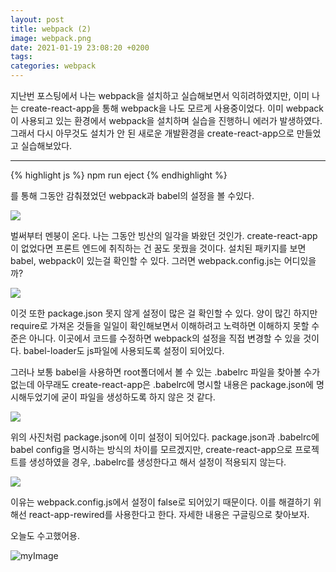 ```yaml
---
layout: post
title: webpack (2)
image: webpack.png
date: 2021-01-19 23:08:20 +0200
tags:
categories: webpack
---
```


지난번 포스팅에서 나는 webpack을 설치하고 실습해보면서 익히려하였지만, 이미 나는 create-react-app을 통해 webpack을 나도 모르게 사용중이었다. 이미 webpack이 사용되고 있는 환경에서 webpack을 설치하며 실습을 진행하니 에러가 발생하였다. 그래서 다시 아무것도 설치가 안 된 새로운 개발환경을 create-react-app으로 만들었고 실습해보았다.

---

{% highlight js %}
    npm run eject
{% endhighlight %}

를 통해 그동안 감춰졌었던 webpack과 babel의 설정을 볼 수있다.

![]({{site.baseurl}}/images/webpack2.JPG)

벌써부터 멘붕이 온다. 나는 그동안 빙산의 일각을 봐왔던 것인가. create-react-app이 없었다면 프론트 엔드에 취직하는 건 꿈도 못꿨을 것이다. 설치된 패키지를 보면 babel, webpack이 있는걸 확인할 수 있다. 그러면 webpack.config.js는 어디있을까?

![]({{site.baseurl}}/images/webpack3.JPG)

이것 또한 package.json 못지 않게 설정이 많은 걸 확인할 수 있다. 양이 많긴 하지만 require로 가져온 것들을 일일이 확인해보면서 이해하려고 노력하면 이해하지 못할 수준은 아니다. 이곳에서 코드를 수정하면 webpack의 설정을 직접 변경할 수 있을 것이다. babel-loader도 js파일에 사용되도록 설정이 되어있다. 

그러나 보통 babel을 사용하면 root폴더에서 볼 수 있는 .babelrc 파일을 찾아볼 수가 없는데 아무래도 create-react-app은 .babelrc에 명시할 내용은 package.json에 명시해두었기에 굳이 파일을 생성하도록 하지 않은 것 같다.

![]({{site.baseurl}}/images/webpack4.JPG)

위의 사진처럼 package.json에 이미 설정이 되어있다. package.json과 .babelrc에 babel config을 명시하는 방식의 차이를 모르겠지만, create-react-app으로 프로젝트를 생성하였을 경우, .babelrc를 생성한다고 해서 설정이 적용되지 않는다.


![]({{site.baseurl}}/images/webpack5.JPG)

이유는 webpack.config.js에서 설정이 false로 되어있기 때문이다. 이를 해결하기 위해선 react-app-rewired를 사용한다고 한다. 자세한 내용은 구글링으로 찾아보자. 


오늘도 수고했어용.

![myImage](https://media.giphy.com/media/XreQmk7ETCak0/giphy.gif)


